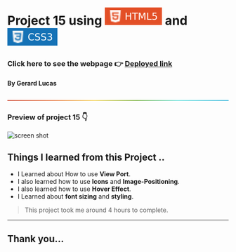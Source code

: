 
# Project 15 using ![html](./assets/images/68747470733a2f2f696d672e736869656c64732e696f2f62616467652f2d48544d4c352d4533344632363f7374796c653d666c61742d737175617265266c6f676f3d68746d6c35266c6f676f436f6c6f723d7768697465.svg) and ![html](./assets/images/css.svg)

### Click here to see the webpage 👉 [Deployed link](https://ubiquitous-syrniki-85ec75.netlify.app/)

#### By Gerard Lucas
![line](./assets/images/rainbow.png)

### Preview of project 15 👇

![screen shot](./assets/images/sc.png)
## **Things I learned from this Project ..**

- I Learned about How to use **View Port**.
- I also learned how to use **Icons** and **Image-Positioning**.
- I also learned how to use **Hover Effect**.
- I Learned about **font sizing** and **styling**.

> This project took me around 4 hours to complete.

****

## Thank you...



